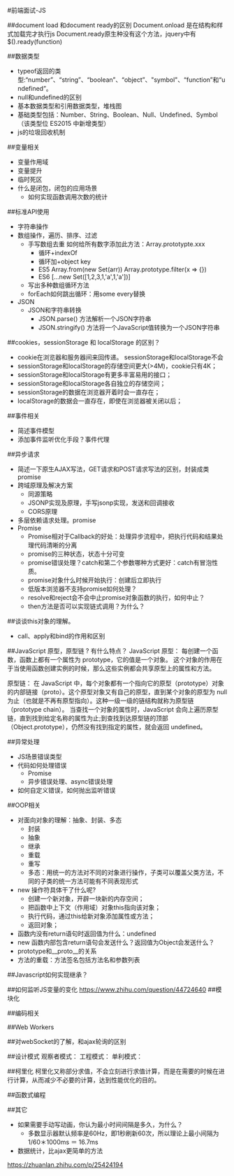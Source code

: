 #前端面试-JS


##document load 和document ready的区别
Document.onload 是在结构和样式加载完才执行js
Document.ready原生种没有这个方法，jquery中有 $().ready(function)

##数据类型
+ typeof返回的类型:“number”、“string”、“boolean”、“object”、"symbol"、“function”和“undefined”。
+ null和undefined的区别
+ 基本数据类型和引用数据类型，堆栈图
+ 基础类型包括：Number、String、Boolean、Null、Undefined、Symbol（该类型位 ES2015 中新增类型）
+ js的垃圾回收机制

##变量相关
+ 变量作用域
+ 变量提升
+ 临时死区
+ 什么是闭包，闭包的应用场景
    * 如何实现函数调用次数的统计

##标准API使用
+ 字符串操作
+ 数组操作，遍历、排序、过滤
    * 手写数组去重 如何给所有数字添加此方法：Array.prototypte.xxx
        - 循环+indexOf
        - 循环加+object key
        - ES5 Array.from(new Set(arr)) Array.prototype.filter(x => {})
        - ES6 [...new Set([1,2,3,1,'a',1,'a'])]
    * 写出多种数组循环方法
    * forEach如何跳出循环：用some every替换
+ JSON
    * JSON和字符串转换
        - JSON.parse() 方法解析一个JSON字符串
        - JSON.stringify() 方法将一个JavaScript值转换为一个JSON字符串

##cookies，sessionStorage 和 localStorage 的区别？
+ cookie在浏览器和服务器间来回传递。 sessionStorage和localStorage不会
+ sessionStorage和localStorage的存储空间更大(>4M)，cookie只有4K；
+ sessionStorage和localStorage有更多丰富易用的接口；
+ sessionStorage和localStorage各自独立的存储空间；
+ sessionStorage的数据在浏览器开着时会一直存在；
+ localStorage的数据会一直存在，即使在浏览器被关闭以后；

##事件相关
+ 简述事件模型
+ 添加事件监听优化手段？事件代理


##异步请求
+ 简述一下原生AJAX写法，GET请求和POST请求写法的区别，封装成类promise
+ 跨域原理及解决方案
    * 同源策略
    * JSONP实现及原理，手写jsonp实现，发送和回调接收
    * CORS原理
+ 多层依赖请求处理。promise
+ Promise
    * Promise相对于Callback的好处：处理异步流程中，把执行代码和结果处理代码清晰的分离
    * promise的三种状态，状态十分可变
    * promise错误处理？catch和第二个参数哪种方式更好：catch有冒泡性质。
    * promise对象什么时候开始执行：创建后立即执行
    * 低版本浏览器不支持promise如何处理？
    * resolve和reject会不会中止promise对象函数的执行，如何中止？
    * then方法是否可以实现链式调用？为什么？



##谈谈this对象的理解。
+ call、apply和bind的作用和区别



##JavaScript 原型，原型链 ? 有什么特点？
JavaScript 原型： 每创建一个函数，函数上都有一个属性为 prototype，它的值是一个对象。 这个对象的作用在于当使用函数创建实例的时候，那么这些实例都会共享原型上的属性和方法。

原型链： 在 JavaScript 中，每个对象都有一个指向它的原型（prototype）对象的内部链接（proto）。这个原型对象又有自己的原型，直到某个对象的原型为 null 为止（也就是不再有原型指向）。这种一级一级的链结构就称为原型链（prototype chain）。 当查找一个对象的属性时，JavaScript 会向上遍历原型链，直到找到给定名称的属性为止;到查找到达原型链的顶部（Object.prototype），仍然没有找到指定的属性，就会返回 undefined。

##异常处理
+ JS场景错误类型
+ 代码如何处理错误
    * Promise
    * 异步错误处理、async错误处理
+ 如何自定义错误，如何抛出监听错误

##OOP相关
+ 对面向对象的理解：抽象、封装、多态
    * 封装
    * 抽象
    * 继承
    * 重载
    * 重写
    * 多态：用统一的方法对不同的对象进行操作，子类可以覆盖父类方法，不同的子类的统一方法可能有不同表现形式
+ new 操作符具体干了什么呢?
    * 创建一个新对象，开辟一块新的内存空间；
    * 把函数中上下文（作用域）对象this指向该对象；
    * 执行代码，通过this给新对象添加属性或方法；
    * 返回对象；
+ 函数内没有return语句时返回值为什么：undefined
+ new 函数内部包含return语句会发送什么？返回值为Object会发送什么？
+ prototype和__proto__的关系
+ 方法的重载：方法签名包括方法名和参数列表

##Javascript如何实现继承？


##如何监听JS变量的变化
https://www.zhihu.com/question/44724640
##模块化

##编码相关

##Web Workers

##对webSocket的了解，和ajax轮询的区别




##设计模式
观察者模式：
工程模式：
单利模式：

##柯里化
柯里化又称部分求值，不会立刻进行求值计算，而是在需要的时候在进行计算，从而减少不必要的计算，达到性能优化的目的。

##函数式编程

##其它
+ 如果需要手动写动画，你认为最小时间间隔是多久，为什么？
    * 多数显示器默认频率是60Hz，即1秒刷新60次，所以理论上最小间隔为1/60＊1000ms ＝ 16.7ms
+ 数据统计，比ajax更简单的方法


https://zhuanlan.zhihu.com/p/25424194








